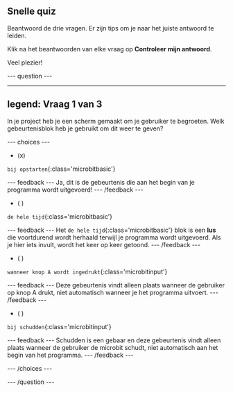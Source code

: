 ## Snelle quiz

Beantwoord de drie vragen. Er zijn tips om je naar het juiste antwoord te leiden.

Klik na het beantwoorden van elke vraag op **Controleer mijn antwoord**.

Veel plezier!

--- question ---

---

legend: Vraag 1 van 3
---

In je project heb je een scherm gemaakt om je gebruiker te begroeten. Welk gebeurtenisblok heb je gebruikt om dit weer te geven?

--- choices ---

- (x)

`bij opstarten`{:class='microbitbasic'}

--- feedback ---
Ja, dit is de gebeurtenis die aan het begin van je programma wordt uitgevoerd!
--- /feedback ---

- ( )

`de hele tijd`{:class='microbitbasic'}

--- feedback ---
Het `de hele tijd`{:class='microbitbasic'} blok is een **lus** die voortdurend wordt herhaald terwijl je programma wordt uitgevoerd. Als je hier iets invult, wordt het keer op keer getoond.
--- /feedback ---

- ( )

`wanneer knop A wordt ingedrukt`{:class='microbitinput'}

--- feedback ---
Deze gebeurtenis vindt alleen plaats wanneer de gebruiker op knop A drukt, niet automatisch wanneer je het programma uitvoert.
--- /feedback ---

- ( )

`bij schudden`{:class='microbitinput'}

--- feedback ---
Schudden is een gebaar en deze gebeurtenis vindt alleen plaats wanneer de gebruiker de microbit schudt, niet automatisch aan het begin van het programma.
--- /feedback ---

--- /choices ---

--- /question ---
